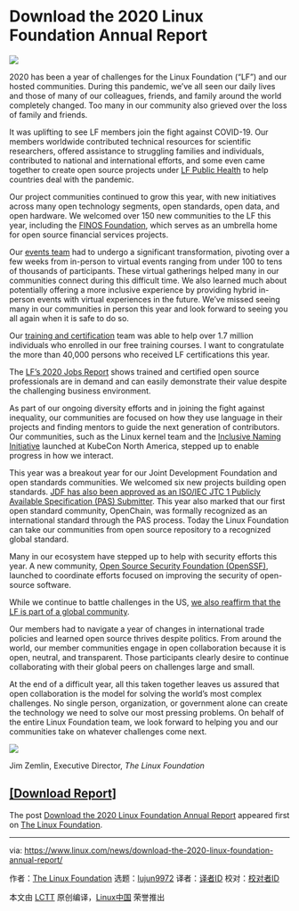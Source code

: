 [#]: collector: (lujun9972)
[#]: translator: ( )
[#]: reviewer: ( )
[#]: publisher: ( )
[#]: url: ( )
[#]: subject: (Download the 2020 Linux Foundation Annual Report)
[#]: via: (https://www.linux.com/news/download-the-2020-linux-foundation-annual-report/)
[#]: author: (The Linux Foundation https://www.linuxfoundation.org/blog/2020/12/download-the-2020-linux-foundation-annual-report/)

Download the 2020 Linux Foundation Annual Report
======

[
![][1]
][2]

2020 has been a year of challenges for the Linux Foundation (“LF”) and our hosted communities. During this pandemic, we’ve all seen our daily lives and those of many of our colleagues, friends, and family around the world completely changed. Too many in our community also grieved over the loss of family and friends.

It was uplifting to see LF members join the fight against COVID-19. Our members worldwide contributed technical resources for scientific researchers, offered assistance to struggling families and individuals, contributed to national and international efforts, and some even came together to create open source projects under [LF Public Health][3] to help countries deal with the pandemic.

Our project communities continued to grow this year, with new initiatives across many open technology segments, open standards, open data, and open hardware. We welcomed over 150 new communities to the LF this year, including the [FINOS Foundation][4], which serves as an umbrella home for open source financial services projects.

Our [events team][5] had to undergo a significant transformation, pivoting over a few weeks from in-person to virtual events ranging from under 100 to tens of thousands of participants. These virtual gatherings helped many in our communities connect during this difficult time. We also learned much about potentially offering a more inclusive experience by providing hybrid in-person events with virtual experiences in the future. We’ve missed seeing many in our communities in person this year and look forward to seeing you all again when it is safe to do so.

Our [training and certification][6] team was able to help over 1.7 million individuals who enrolled in our free training courses. I want to congratulate the more than 40,000 persons who received LF certifications this year.

The [LF’s 2020 Jobs Report][7] shows trained and certified open source professionals are in demand and can easily demonstrate their value despite the challenging business environment.

As part of our ongoing diversity efforts and in joining the fight against inequality, our communities are focused on how they use language in their projects and finding mentors to guide the next generation of contributors. Our communities, such as the Linux kernel team and the [Inclusive Naming Initiative][8] launched at KubeCon North America, stepped up to enable progress in how we interact.

This year was a breakout year for our Joint Development Foundation and open standards communities. We welcomed six new projects building open standards. [JDF has also been approved as an ISO/IEC JTC 1 Publicly Available Specification (PAS) Submitter][9]. This year also marked that our first open standard community, OpenChain, was formally recognized as an international standard through the PAS process. Today the Linux Foundation can take our communities from open source repository to a recognized global standard.

Many in our ecosystem have stepped up to help with security efforts this year. A new community, [Open Source Security Foundation (OpenSSF)][10], launched to coordinate efforts focused on improving the security of open-source software.

While we continue to battle challenges in the US, [we also reaffirm that the LF is part of a global community][11].

Our members had to navigate a year of changes in international trade policies and learned open source thrives despite politics. From around the world, our member communities engage in open collaboration because it is open, neutral, and transparent. Those participants clearly desire to continue collaborating with their global peers on challenges large and small.

At the end of a difficult year, all this taken together leaves us assured that open collaboration is the model for solving the world’s most complex challenges. No single person, organization, or government alone can create the technology we need to solve our most pressing problems. On behalf of the entire Linux Foundation team, we look forward to helping you and our communities take on whatever challenges come next.

![][12]

Jim Zemlin, Executive Director, _The Linux Foundation_

## [[Download Report]][2]

The post [Download the 2020 Linux Foundation Annual Report][13] appeared first on [The Linux Foundation][14].

--------------------------------------------------------------------------------

via: https://www.linux.com/news/download-the-2020-linux-foundation-annual-report/

作者：[The Linux Foundation][a]
选题：[lujun9972][b]
译者：[译者ID](https://github.com/译者ID)
校对：[校对者ID](https://github.com/校对者ID)

本文由 [LCTT](https://github.com/LCTT/TranslateProject) 原创编译，[Linux中国](https://linux.cn/) 荣誉推出

[a]: https://www.linuxfoundation.org/blog/2020/12/download-the-2020-linux-foundation-annual-report/
[b]: https://github.com/lujun9972
[1]: https://www.linuxfoundation.org/wp-content/uploads/2020/12/2020-Linux-Foundation-Annual-Report_blogheader.png
[2]: http://linuxfoundation.org/2020-annual-report
[3]: https://www.lfph.io/
[4]: https://www.finos.org/
[5]: https://events.linuxfoundation.org/
[6]: https://training.linuxfoundation.org/
[7]: https://training.linuxfoundation.org/resources/2020-open-source-jobs-report/
[8]: https://inclusivenaming.org/
[9]: https://www.linuxfoundation.org/blog/2020/05/joint-development-foundation-recognized-as-an-iso-iec-jtc-1-pas-submitter-and-submits-openchain-for-international-review/
[10]: https://openssf.org/
[11]: https://www.linuxfoundation.org/blog/2020/08/open-source-collaboration-is-a-global-endeavor/
[12]: https://www.linuxfoundation.org/wp-content/uploads/2020/12/JimZemlin_Sig-150x150.png
[13]: https://www.linuxfoundation.org/blog/2020/12/download-the-2020-linux-foundation-annual-report/
[14]: https://www.linuxfoundation.org/
